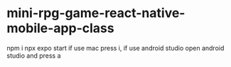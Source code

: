 # mini-rpg-game-react-native-mobile-app-class
npm i
npx expo start
if use mac
press i,
if use android studio
open android studio and press a
